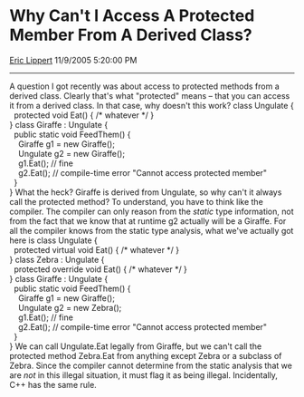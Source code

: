 # Why Can't I Access A Protected Member From A Derived Class?

[Eric Lippert](https://social.msdn.microsoft.com/profile/Eric%20Lippert) 11/9/2005 5:20:00 PM

-----

A question I got recently was about access to protected methods from a derived class. Clearly that's what "protected" means – that you can access it from a derived class. In that case, why doesn't this work? class Ungulate {  
  protected void Eat() { /\* whatever \*/ }  
} class Giraffe : Ungulate {  
  public static void FeedThem() {  
    Giraffe g1 = new Giraffe();  
    Ungulate g2 = new Giraffe();  
    g1.Eat(); // fine  
    g2.Eat(); // compile-time error "Cannot access protected member"  
  }  
} What the heck? Giraffe is derived from Ungulate, so why can't it always call the protected method? To understand, you have to think like the compiler. The compiler can only reason from the *static* type information, not from the fact that we know that at runtime g2 actually will be a Giraffe. For all the compiler knows from the static type analysis, what we've actually got here is class Ungulate {  
  protected virtual void Eat() { /\* whatever \*/ }  
} class Zebra : Ungulate {  
  protected override void Eat() { /\* whatever \*/ }  
} class Giraffe : Ungulate {  
  public static void FeedThem() {  
    Giraffe g1 = new Giraffe();  
    Ungulate g2 = new Zebra();  
    g1.Eat(); // fine  
    g2.Eat(); // compile-time error "Cannot access protected member"  
  }  
} We can call Ungulate.Eat legally from Giraffe, but we can't call the protected method Zebra.Eat from anything except Zebra or a subclass of Zebra. Since the compiler cannot determine from the static analysis that we are *not* in this illegal situation, it must flag it as being illegal. Incidentally, C++ has the same rule.


